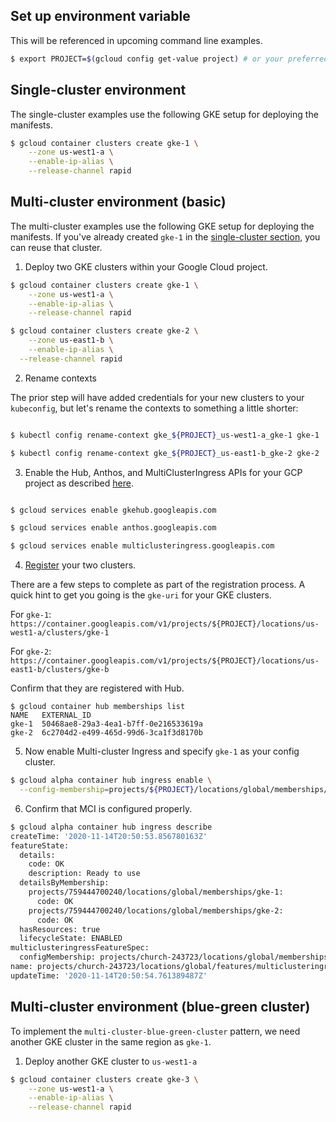 ## Set up environment variable

This will be referenced in upcoming command line examples.

```bash
$ export PROJECT=$(gcloud config get-value project) # or your preferred project
```


## Single-cluster environment

The single-cluster examples use the following GKE setup for deploying the manifests.

```bash
$ gcloud container clusters create gke-1 \
	--zone us-west1-a \
	--enable-ip-alias \
  	--release-channel rapid 
```


## Multi-cluster environment (basic)

The multi-cluster examples use the following GKE setup for deploying the manifests. If you've already created `gke-1` in the [single-cluster section](#), you can reuse that cluster.

1. Deploy two GKE clusters within your Google Cloud project.

```bash
$ gcloud container clusters create gke-1 \
	--zone us-west1-a \
	--enable-ip-alias \
 	--release-channel rapid 

$ gcloud container clusters create gke-2 \
	--zone us-east1-b \
	--enable-ip-alias \
  --release-channel rapid 
```

2. Rename contexts

  The prior step will have added credentials for your new clusters to your `kubeconfig`, but let's rename the contexts to something a little shorter:

  ```bash

  $ kubectl config rename-context gke_${PROJECT}_us-west1-a_gke-1 gke-1

  $ kubectl config rename-context gke_${PROJECT}_us-east1-b_gke-2 gke-2
  ```

3. Enable the Hub, Anthos, and MultiClusterIngress APIs for your GCP project as described [here](https://cloud.google.com/kubernetes-engine/docs/how-to/ingress-for-anthos-setup#before_you_begin).

  ```bash

  $ gcloud services enable gkehub.googleapis.com

  $ gcloud services enable anthos.googleapis.com

  $ gcloud services enable multiclusteringress.googleapis.com
  ```

4. [Register](https://cloud.google.com/kubernetes-engine/docs/how-to/ingress-for-anthos-setup#registering_your_clusters) your two clusters. 

  There are a few steps to complete as part of the registration process. A quick hint to get you going is the `gke-uri` for your GKE clusters. 

  For `gke-1`: ```https://container.googleapis.com/v1/projects/${PROJECT}/locations/us-west1-a/clusters/gke-1```

  For `gke-2`: ```https://container.googleapis.com/v1/projects/${PROJECT}/locations/us-east1-b/clusters/gke-b```


  Confirm that they are registered with Hub.

  ```
  $ gcloud container hub memberships list
  NAME   EXTERNAL_ID
  gke-1  50468ae8-29a3-4ea1-b7ff-0e216533619a
  gke-2  6c2704d2-e499-465d-99d6-3ca1f3d8170b
  ```

5. Now enable Multi-cluster Ingress and specify `gke-1` as your config cluster.

  ```bash
  $ gcloud alpha container hub ingress enable \
    --config-membership=projects/${PROJECT}/locations/global/memberships/gke-1
  ```

6. Confirm that MCI is configured properly.

  ```bash
  $ gcloud alpha container hub ingress describe
  createTime: '2020-11-14T20:50:53.856780163Z'
  featureState:
    details:
      code: OK
      description: Ready to use
    detailsByMembership:
      projects/759444700240/locations/global/memberships/gke-1:
        code: OK
      projects/759444700240/locations/global/memberships/gke-2:
        code: OK
    hasResources: true
    lifecycleState: ENABLED
  multiclusteringressFeatureSpec:
    configMembership: projects/church-243723/locations/global/memberships/gke-1
  name: projects/church-243723/locations/global/features/multiclusteringress
  updateTime: '2020-11-14T20:50:54.761389487Z'
  ```

## Multi-cluster environment (blue-green cluster)

To implement the `multi-cluster-blue-green-cluster` pattern, we need another GKE cluster in the same region as `gke-1`.

1. Deploy another GKE cluster to `us-west1-a`

```bash
$ gcloud container clusters create gke-3 \
	--zone us-west1-a \
	--enable-ip-alias \
 	--release-channel rapid 
```